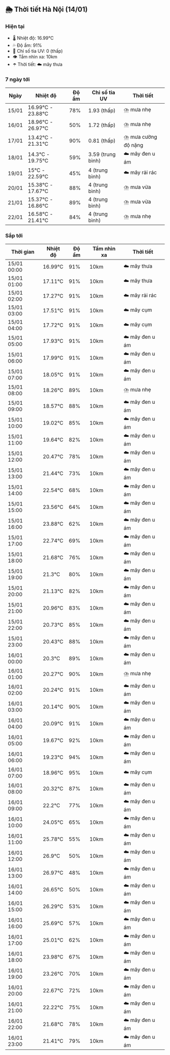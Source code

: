 ## 🌦️ Thời tiết Hà Nội (14/01)

### Hiện tại

- 🌡️ Nhiệt độ: 16.99℃
- 💦 Độ ẩm: 91%
- 🌟 Chỉ số tia UV: 0 (thấp)
- 👁️ Tầm nhìn xa: 10km
- ☂️ Thời tiết: ☁️ mây thưa

### 7 ngày tới

| Ngày | Nhiệt độ | Độ ẩm | Chỉ số tia UV | Thời tiết |
| --- | --- | --- | --- | --- |
| 15/01 | 16.99℃ - 23.88℃ | 78% | 1.93 (thấp) | ⛈️ mưa nhẹ |
| 16/01 | 18.96℃ - 26.97℃ | 50% | 1.72 (thấp) | ⛈️ mưa nhẹ |
| 17/01 | 13.42℃ - 21.31℃ | 90% | 0.81 (thấp) | ⛈️ mưa cường độ nặng |
| 18/01 | 14.3℃ - 19.75℃ | 59% | 3.59 (trung bình) | ☁️ mây đen u ám |
| 19/01 | 15℃ - 22.59℃ | 45% | 4 (trung bình) | ☁️ mây rải rác |
| 20/01 | 15.38℃ - 17.67℃ | 88% | 4 (trung bình) | ⛈️ mưa vừa |
| 21/01 | 15.37℃ - 16.86℃ | 89% | 4 (trung bình) | ⛈️ mưa vừa |
| 22/01 | 16.58℃ - 21.41℃ | 84% | 4 (trung bình) | ⛈️ mưa nhẹ |

### Sắp tới

| Thời gian | Nhiệt độ | Độ ẩm | Tầm nhìn xa | Thời tiết |
| --- | --- | --- | --- | --- |
| 15/01 00:00 | 16.99℃ | 91% | 10km | ☁️ mây thưa |
| 15/01 01:00 | 17.11℃ | 91% | 10km | ☁️ mây thưa |
| 15/01 02:00 | 17.27℃ | 91% | 10km | ☁️ mây rải rác |
| 15/01 03:00 | 17.51℃ | 91% | 10km | ☁️ mây cụm |
| 15/01 04:00 | 17.72℃ | 91% | 10km | ☁️ mây cụm |
| 15/01 05:00 | 17.93℃ | 91% | 10km | ☁️ mây đen u ám |
| 15/01 06:00 | 17.99℃ | 91% | 10km | ☁️ mây đen u ám |
| 15/01 07:00 | 18.05℃ | 91% | 10km | ☁️ mây đen u ám |
| 15/01 08:00 | 18.26℃ | 89% | 10km | ⛈️ mưa nhẹ |
| 15/01 09:00 | 18.57℃ | 88% | 10km | ☁️ mây đen u ám |
| 15/01 10:00 | 19.02℃ | 85% | 10km | ☁️ mây đen u ám |
| 15/01 11:00 | 19.64℃ | 82% | 10km | ☁️ mây đen u ám |
| 15/01 12:00 | 20.47℃ | 78% | 10km | ☁️ mây đen u ám |
| 15/01 13:00 | 21.44℃ | 73% | 10km | ☁️ mây đen u ám |
| 15/01 14:00 | 22.54℃ | 68% | 10km | ☁️ mây đen u ám |
| 15/01 15:00 | 23.56℃ | 64% | 10km | ☁️ mây đen u ám |
| 15/01 16:00 | 23.88℃ | 62% | 10km | ☁️ mây đen u ám |
| 15/01 17:00 | 22.74℃ | 69% | 10km | ☁️ mây đen u ám |
| 15/01 18:00 | 21.68℃ | 76% | 10km | ☁️ mây đen u ám |
| 15/01 19:00 | 21.3℃ | 80% | 10km | ☁️ mây đen u ám |
| 15/01 20:00 | 21.13℃ | 82% | 10km | ☁️ mây đen u ám |
| 15/01 21:00 | 20.96℃ | 83% | 10km | ☁️ mây đen u ám |
| 15/01 22:00 | 20.73℃ | 85% | 10km | ☁️ mây đen u ám |
| 15/01 23:00 | 20.43℃ | 88% | 10km | ☁️ mây đen u ám |
| 16/01 00:00 | 20.3℃ | 89% | 10km | ☁️ mây đen u ám |
| 16/01 01:00 | 20.27℃ | 90% | 10km | ⛈️ mưa nhẹ |
| 16/01 02:00 | 20.24℃ | 91% | 10km | ☁️ mây đen u ám |
| 16/01 03:00 | 20.14℃ | 90% | 10km | ☁️ mây đen u ám |
| 16/01 04:00 | 20.09℃ | 91% | 10km | ☁️ mây đen u ám |
| 16/01 05:00 | 19.67℃ | 92% | 10km | ☁️ mây đen u ám |
| 16/01 06:00 | 19.23℃ | 94% | 10km | ☁️ mây đen u ám |
| 16/01 07:00 | 18.96℃ | 95% | 10km | ☁️ mây cụm |
| 16/01 08:00 | 20.32℃ | 87% | 10km | ☁️ mây đen u ám |
| 16/01 09:00 | 22.2℃ | 77% | 10km | ☁️ mây đen u ám |
| 16/01 10:00 | 24.05℃ | 65% | 10km | ☁️ mây đen u ám |
| 16/01 11:00 | 25.78℃ | 55% | 10km | ☁️ mây đen u ám |
| 16/01 12:00 | 26.9℃ | 50% | 10km | ☁️ mây đen u ám |
| 16/01 13:00 | 26.97℃ | 48% | 10km | ☁️ mây đen u ám |
| 16/01 14:00 | 26.65℃ | 50% | 10km | ☁️ mây đen u ám |
| 16/01 15:00 | 26.29℃ | 53% | 10km | ☁️ mây đen u ám |
| 16/01 16:00 | 25.69℃ | 57% | 10km | ☁️ mây đen u ám |
| 16/01 17:00 | 25.01℃ | 62% | 10km | ☁️ mây đen u ám |
| 16/01 18:00 | 23.98℃ | 67% | 10km | ☁️ mây đen u ám |
| 16/01 19:00 | 23.26℃ | 70% | 10km | ☁️ mây đen u ám |
| 16/01 20:00 | 22.67℃ | 72% | 10km | ☁️ mây đen u ám |
| 16/01 21:00 | 22.22℃ | 75% | 10km | ☁️ mây đen u ám |
| 16/01 22:00 | 21.68℃ | 78% | 10km | ☁️ mây đen u ám |
| 16/01 23:00 | 21.41℃ | 79% | 10km | ☁️ mây đen u ám |
